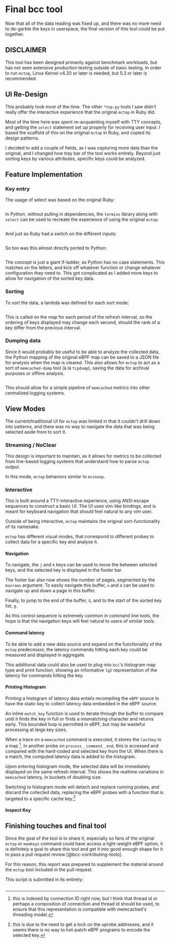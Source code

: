 # Final bcc tool

Now that all of the data reading was fixed up, and there was no more need to
de-garble the keys in userspace, the final version of this tool could be
put together.

## DISCLAIMER

This tool has been designed primarily against benchmark workloads, but has not
seen extensive production testing outside of basic testing. In order to run
`mctop`, Linux Kernel v4.20 or later is needed, but 5.3 or later is
recommended.

## UI Re-Design

This probably took most of the time. The other `*top.py` tools I saw didn't
really offer the interactive experience that the original `mctop` in Ruby did.

Most of the time here was spent re-acquainting myself with TTY concepts, and
getting the `select` statement set up properly for receiving user input. I
based the scaffold of this on the original `mctop` in Ruby, and copied its
design patterns.

I decided to add a couple of fields, as I was capturing more data than the
original, and I changed how tray bar of the tool works entirely. Beyond just
sorting keys by various attributes, specific keys could be analyzed.

## Feature Implementation

### Key entry

The usage of select was based on the original Ruby:

```{.ruby include=src/mctop/lib/ui.rb startLine=152 endLine=169}
```

In Python, without pulling in dependencies, the `termios` library  along with
`select` can be used to recreate the experience of using the original `mctop`:

```{.python include=src/bcc/tools/mctop.py  startLine=166 endLine=171}
```

And just as Ruby had a switch on the different inputs:

```{.ruby include=src/mctop/bin/mctop startLine=36 endLine=62}
```

So too was this almost directly ported to Python:

```{.python include=src/bcc/tools/mctop.py  startLine=172 endLine=194}
```

The concept is just a giant if-ladder, as Python has no case statements. This
matches on the letters, and kick off whatever function or change whatever
configuration they need to. This got complicated as I added more keys to allow
for navigation of the sorted key data.

### Sorting

To sort the data, a lambda was defined for each sort mode:

```{.python include=src/bcc/tools/mctop.py  startLine=144 endLine=163}
```

This is called on the map for each period of the refresh interval, so the
ordering of keys displayed may change each second, should the rank of a key
differ from the previous interval.

### Dumping data

Since it would probably be useful to be able to analyze the collected data,
the Python mapping of the original eBPF map can be saved to a JSON file for
analysis when the map is cleared. This also allows for `mctop` to act as a sort
of `memcached-dump` tool (à la `tcpdump`), saving the data for archival purposes
or offline analysis.

```{.python include=src/bcc/tools/mctop.py  startLine=196 endLine=206}
```

This should allow for a simple pipeline of `memcached` metrics into other
centralized logging systems.

## View Modes

The current/traditional UI for `mctop` was limited in that it couldn't drill
down into patterns, and there was no way to navigate the data that was being
selected aside from to sort it.

### Streaming / NoClear

This design is important to maintain, as it allows for metrics to be collected
from line-based logging systems that understand how to parse `mctop` output.

In this mode, `mctop` behaviors similar to `mcsnoop`.

### Interactive

This is built around a TTY-interactive experience, using ANSI escape
sequences to construct a basic UI. The UI uses vim-like bindings, and is meant
for keyboard navigation that should feel natural to any vim user.

Outside of being interactive, `mctop` maintains the original sort-functionality
of its namesake.

`mctop` has different visual modes, that correspond to different probes to
collect data for a specific key and analyse it.

#### Navigation

To navigate, the `j` and `k` keys can be used to move the between selected keys,
and the selected key is displayed in the footer bar.

The footer bar also now shows the number of pages, segmented by the `maxrows`
argument. To easily navigate this buffer, `u` and `d` can be used to navigate
up and down a page in this buffer.

Finally, to jump to the end of the buffer, `G`, and to the start of the sorted
 key list, `g`. 

As this control sequence is extremely common in command line tools, the hope is
that the navigation keys will feel natural to users of similar tools.

#### Command latency

To be able to add a new data source and expand on the functionality of the
`mctop` predecessor, the latency commands hitting each key could be measured
and displayed in aggregate.

This additional data could also be used to plug into `bcc`'s histogram map type
and print function, showing an informative `lg2` representation of the latency
for commands hitting the key.

#### Printing Histogram

Printing a histogram of latency data entails recompiling the `eBPF` source to
have the static key to collect latency data embedded in the eBPF source.

An inline `match_key` function is used to iterate through the buffer to compare
until it finds the key in full or finds a mismatching character and returns
early. This bounded loop is permitted in eBPF, but may be wasteful processing
at large key sizes.

When a trace on a `memcached` command is executed, it stores the `lastkey` in a
map [^12]. In another probe on `process__command__end`, this is accessed and
compared with the hard-coded and selected key from the UI. When there is a
match, the computed latency data is added to the histogram.

Upon entering histogram mode, the selected data will be immediately displayed
on the same refresh interval. This shows the realtime variations in `memcached`
latency, in buckets of doubling size.

Switching to histogram mode will detach and replace running probes, and discard
the collected data, replacing the eBPF probes with a function that is targeted
to a specific cache key.[^13]

#### Inspect Key

## Finishing touches and final tool

Since the goal of the tool is to share it, especially so fans of the original
`mctop` or `memkeys` command could have access a light-weight eBPF option, it
is definitely a goal to share this tool and get it into good enough shape for
it to pass a pull request review [@bcc-contributing-tools].

For this reason, this report was prepared to supplement the material around the
`mctop` tool included in the pull request.

This script is submitted in its entirety:

```{.python include=src/bcc/tools/mctop.py}
```

[^12]: this is indexed by connection ID right now, but I think that thread id
       or perhaps a composition of connection and thread id should be used, to
       ensure that this representation is compatible with memcached's threading
       model.
[^13]: this is due to the need to get a lock on the uprobe addresses, and it
       seems there is no way to hot-patch eBPF programs to encode the selected
       key.
